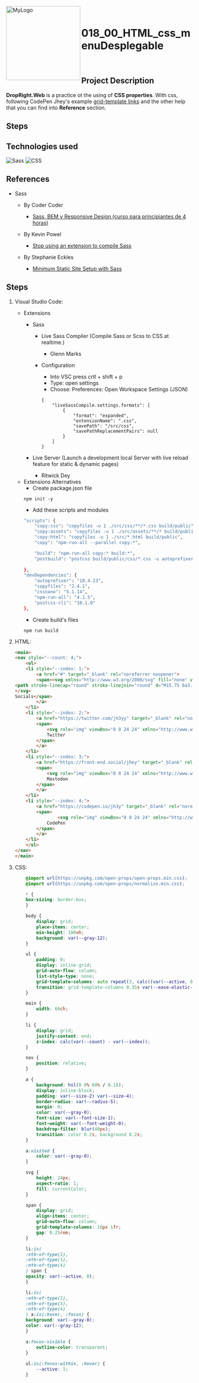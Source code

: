 <div>
	<div>
		<img src=https://raw.githubusercontent.com/Byron2016/00_forImages/main/images/Logo_01_00.png align=left alt=MyLogo width=200>
	</div>
	&nbsp;
	<div>
		<h1>018_00_HTML_css_menuDesplegable</h1>
	</div>
</div>

&nbsp;

## Project Description

**DropRight.Web** is a practice ot the using of **CSS properties**. With css, following CodePen Jhey's example [grid-template links](https://codepen.io/jh3y/pen/MWBmmxb) and the other help that you can find into **Reference** section.
&nbsp;

## Steps
## Technologies used

![Sass](https://img.shields.io/static/v1?label=&message=sass&color=CC6699&logo=sass&logoColor=white&style=for-the-badge)
![CSS](https://img.shields.io/static/v1?label=&message=css&color=1572B6&logo=css3&logoColor=white&style=for-the-badge)


## References

- Sass
	- By Coder Coder
		-  [Sass, BEM y Responsive Design (curso para principiantes de 4 horas)](https://www.youtube.com/watch?v=jfMHA8SqUL4)

	- By Kevin Powel
		-  [Stop using an extension to compile Sass](https://www.youtube.com/watch?v=o4cECvhrBo8)

	- By Stephanie Eckles
		- [Minimum Static Site Setup with Sass](https://thinkdobecreate.com/articles/minimum-static-site-sass-setup/)


## Steps

1. Visual Studio Code:
	- Extensions
		- Sass
			- Live Sass Compiler (Compile Sass or Scss to CSS at realtime.)
				- Glenn Marks

			- Configuration
				- Into VSC press crtl + shift + p
				- Type: open settings
				- Choose: Preferences: Open Workspace Settings (JSON)
				```
				{
					"liveSassCompile.settings.formats": [
						{
							"format": "expanded",
							"extensionName": ".css",
							"savePath": "/src/css",
							"savePathReplacementPairs": null
						}
					]
				}
				```

		- Live Server (Launch a development local Server with live reload feature for static & dynamic pages)
			- Ritwick Dey
	- Extensions Alternatives
		- Create package.json file
		```
		npm init -y
		```
		- Add these scripts and modules
		```bash
		"scripts": {
			"copy:css": "copyfiles -u 1 ./src/css/**/*.css build/public",
			"copy:assets": "copyfiles -u 1 ./src/assets/**/* build/public",
			"copy:html": "copyfiles -u 1 ./src/*.html build/public",
			"copy": "npm-run-all --parallel copy:*",

			"build": "npm-run-all copy:* build:*",
			"postbuild": "postcss build/public/css/*.css -u autoprefixer cssnano -r --no-map"
			
		},
		"devDependencies": {
			"autoprefixer": "10.4.13",
			"copyfiles": "2.4.1",
			"cssnano": "5.1.14",
			"npm-run-all": "4.1.5",
			"postcss-cli": "10.1.0"
		},
		```
		- Create build's files
		```
		npm run build
		```
	
2. HTML:
	```html
	<main>  
	<nav style="--count: 4;">
		<ul>
		<li style="--index: 1;">
			<a href="#" target="_blank" rel="noreferrer noopener">
			<span><svg xmlns="http://www.w3.org/2000/svg" fill="none" viewBox="0 0 24 24" stroke-width="1.5" stroke="currentColor" class="w-6 h-6">
	<path stroke-linecap="round" stroke-linejoin="round" d="M15.75 6a3.75 3.75 0 11-7.5 0 3.75 3.75 0 017.5 0zM4.501 20.118a7.5 7.5 0 0114.998 0A17.933 17.933 0 0112 21.75c-2.676 0-5.216-.584-7.499-1.632z" />
	</svg>
	Socials</span>
			</a>
		</li>
		<li style="--index: 2;">
			<a href="https://twitter.com/jh3yy" target="_blank" rel="noreferrer noopener">
			<span>
				<svg role="img" viewBox="0 0 24 24" xmlns="http://www.w3.org/2000/svg"><title>Twitter</title><path d="M23.953 4.57a10 10 0 01-2.825.775 4.958 4.958 0 002.163-2.723c-.951.555-2.005.959-3.127 1.184a4.92 4.92 0 00-8.384 4.482C7.69 8.095 4.067 6.13 1.64 3.162a4.822 4.822 0 00-.666 2.475c0 1.71.87 3.213 2.188 4.096a4.904 4.904 0 01-2.228-.616v.06a4.923 4.923 0 003.946 4.827 4.996 4.996 0 01-2.212.085 4.936 4.936 0 004.604 3.417 9.867 9.867 0 01-6.102 2.105c-.39 0-.779-.023-1.17-.067a13.995 13.995 0 007.557 2.209c9.053 0 13.998-7.496 13.998-13.985 0-.21 0-.42-.015-.63A9.935 9.935 0 0024 4.59z"/></svg>
				Twitter
			</span>
			</a>
		</li>
		<li style="--index: 3;">
			<a href="https://front-end.social/jhey" target="_blank" rel="noreferrer noopener">
			<span>
				<svg role="img" viewBox="0 0 24 24" xmlns="http://www.w3.org/2000/svg"><title>Mastodon</title><path d="M23.268 5.313c-.35-2.578-2.617-4.61-5.304-5.004C17.51.242 15.792 0 11.813 0h-.03c-3.98 0-4.835.242-5.288.309C3.882.692 1.496 2.518.917 5.127.64 6.412.61 7.837.661 9.143c.074 1.874.088 3.745.26 5.611.118 1.24.325 2.47.62 3.68.55 2.237 2.777 4.098 4.96 4.857 2.336.792 4.849.923 7.256.38.265-.061.527-.132.786-.213.585-.184 1.27-.39 1.774-.753a.057.057 0 0 0 .023-.043v-1.809a.052.052 0 0 0-.02-.041.053.053 0 0 0-.046-.01 20.282 20.282 0 0 1-4.709.545c-2.73 0-3.463-1.284-3.674-1.818a5.593 5.593 0 0 1-.319-1.433.053.053 0 0 1 .066-.054c1.517.363 3.072.546 4.632.546.376 0 .75 0 1.125-.01 1.57-.044 3.224-.124 4.768-.422.038-.008.077-.015.11-.024 2.435-.464 4.753-1.92 4.989-5.604.008-.145.03-1.52.03-1.67.002-.512.167-3.63-.024-5.545zm-3.748 9.195h-2.561V8.29c0-1.309-.55-1.976-1.67-1.976-1.23 0-1.846.79-1.846 2.35v3.403h-2.546V8.663c0-1.56-.617-2.35-1.848-2.35-1.112 0-1.668.668-1.67 1.977v6.218H4.822V8.102c0-1.31.337-2.35 1.011-3.12.696-.77 1.608-1.164 2.74-1.164 1.311 0 2.302.5 2.962 1.498l.638 1.06.638-1.06c.66-.999 1.65-1.498 2.96-1.498 1.13 0 2.043.395 2.74 1.164.675.77 1.012 1.81 1.012 3.12z"/></svg>
				Mastodon
			</span>
			</a>
		</li>
		<li style="--index: 4;">
			<a href="https://codepen.io/jh3y" target="_blank" rel="noreferrer noopener">
			<span>
					<svg role="img" viewBox="0 0 24 24" xmlns="http://www.w3.org/2000/svg"><title>CodePen</title><path d="M18.144 13.067v-2.134L16.55 12zm1.276 1.194a.628.628 0 01-.006.083l-.005.028-.011.053-.01.031c-.005.016-.01.031-.017.047l-.014.03a.78.78 0 01-.021.043l-.019.03a.57.57 0 01-.08.1l-.026.025a.602.602 0 01-.036.03l-.029.022-.01.008-6.782 4.522a.637.637 0 01-.708 0L4.864 14.79l-.01-.008a.599.599 0 01-.065-.052l-.026-.025-.032-.034-.021-.028a.588.588 0 01-.067-.11l-.014-.031a.644.644 0 01-.017-.047l-.01-.03c-.004-.018-.008-.036-.01-.054l-.006-.028a.628.628 0 01-.006-.083V9.739c0-.028.002-.055.006-.083l.005-.027.011-.054.01-.03a.574.574 0 01.12-.217l.031-.034.026-.025a.62.62 0 01.065-.052l.01-.008 6.782-4.521a.638.638 0 01.708 0l6.782 4.521.01.008.03.022.035.03c.01.008.017.016.026.025a.545.545 0 01.08.1l.019.03a.633.633 0 01.021.043l.014.03c.007.016.012.032.017.047l.01.031c.004.018.008.036.01.054l.006.027a.619.619 0 01.006.083zM12 0C5.373 0 0 5.372 0 12 0 18.627 5.373 24 12 24c6.628 0 12-5.372 12-12 0-6.627-5.372-12-12-12m0 10.492L9.745 12 12 13.51 14.255 12zm.638 4.124v2.975l4.996-3.33-2.232-1.493zm-6.272-.356l4.996 3.33v-2.974l-2.764-1.849zm11.268-4.52l-4.996-3.33v2.974l2.764 1.85zm-6.272-.356V6.41L6.366 9.74l2.232 1.493zm-5.506 1.549v2.134L7.45 12Z"/></svg>
				CodePen
			</span>
			</a>
		</li>
		</ul>
	</nav>
	</main>
	```

3. CSS:
	```css
		@import url(https://unpkg.com/open-props/open-props.min.css);
		@import url(https://unpkg.com/open-props/normalize.min.css);

		* {
		box-sizing: border-box;
		}

		body {
			display: grid;
			place-items: center;
			min-height: 100vh;
			background: var(--gray-12);
		}

		ul {
			padding: 0;
			display: inline-grid;
			grid-auto-flow: column;
			list-style-type: none;
			grid-template-columns: auto repeat(3, calc((var(--active, 0) * 130px) + 10px));
			transition: grid-template-columns 0.35s var(--ease-elastic-1);
		}

		main {
			width: 66ch;
		}

		li {
			display: grid;
			justify-content: end;
			z-index: calc(var(--count) - var(--index));
		}

		nav {
			position: relative;
		}

		a {
			background: hsl(0 0% 60% / 0.18);
			display: inline-block;
			padding: var(--size-2) var(--size-4);
			border-radius: var(--radius-5);
			margin: 0;
			color: var(--gray-0);
			font-size: var(--font-size-1);
			font-weight: var(--font-weight-0);
			backdrop-filter: blur(40px);
			transition: color 0.2s, background 0.2s;  
		}

		a:visited {
			color: var(--gray-0);
		}

		svg {
			height: 24px;
			aspect-ratio: 1;
			fill: currentColor;
		}

		span {
			display: grid;
			align-items: center;
			grid-auto-flow: column;
			grid-template-columns: 16px 1fr;
			gap: 0.25rem;
		}

		li:is(
		:nth-of-type(2),
		:nth-of-type(3),
		:nth-of-type(4)
		) span {
		opacity: var(--active, 0);
		}

		li:is(
		:nth-of-type(2),
		:nth-of-type(3),
		:nth-of-type(4)
		) a:is(:hover, :focus) {
		background: var(--gray-0);
		color: var(--gray-12);
		}

		a:focus-visible {
			outline-color: transparent;
		}
		
		ul:is(:focus-within, :hover) {
			--active: 1;
		}
	```